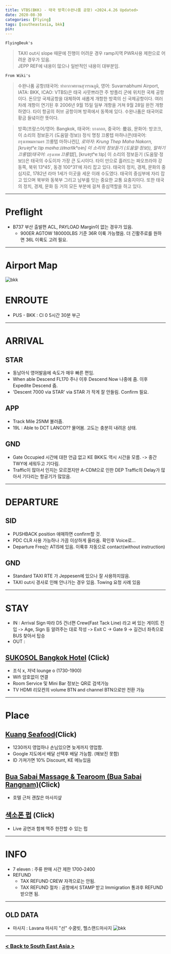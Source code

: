 ```yaml
---
title: VTBS(BKK) - 태국 방콕(수완나품 공항) <2024.4.26 Updated>
date: 2020-08-30
categories: [Flying]
tags: [southeastasia, bkk]
pin:
---
```


`FlyingDeuk's`
>TAXI out시 slope 때문에 진행이 어려운 경우 ramp지역 PWR사용 제한으로 어려운 경우가 있음. <br>
JEPP REF에 내용이 많으나 일반적인 내용이 대부분임. 

`From Wiki's`
>수완나품 공항(태국어: ท่าอากาศยานสุวรรณภูมิ, 영어: Suvarnabhumi Airport, IATA: BKK, ICAO: VTBS)은 태국 사뭇쁘라깐 주 방플리 군에 위치한 국제 공항이다. 돈므앙 국제공항을 대체하여 새롭게 개항한 방콕의 신 국제공항이다. 여러 차례 개항이 연기된 후 2006년 9월 15일 일부 개항을 거쳐 9월 28일 완전 개항하였다. 타이 항공의 허브 공항이며 방콕에서 동쪽에 있다. 수완나품은 태국어로 황금 들녘이란 뜻이다.

>방콕(프랑스어/영어: Bangkok, 태국어: บางกอก, 중국어: 曼谷, 문화어: 방코크, 이 소리의 정보듣기 (도움말·정보)) 정식 명칭 끄룽텝 마하나콘(태국어: กรุงเทพมหานคร 끄룽텝 마하나컨[*], 로마자: Krung Thep Maha Nakorn, [kru˧ŋtʰeː˥˩p ma˧haː˩˩˦na˦˥kʰo˧n] 이 소리의 정보듣기 (도움말·정보)), 말하기 끄룽텝(태국어: กรุงเทพ 끄룽텝[*], [kru˧ŋtʰeː˥˩p] 이 소리의 정보듣기 (도움말·정보))은 태국의 수도이자 가장 큰 도시이다. 타이 만으로 흘러드는 짜오프라야 강 동쪽, 북위 13°45′, 동경 100°31′에 자리 잡고 있다. 태국의 정치, 경제, 문화의 중심지로, 1782년 라마 1세가 이곳을 세운 이래 수도였다. 태국의 중심부에 자리 잡고 있으며 북부와 동북부 그리고 남부를 잇는 중요한 교통 요충지이다. 또한 태국의 정치, 경제, 문화 등 거의 모든 부분에 걸쳐 중심역할을 하고 있다.

--------
# Preflight
- B737 부산 출발편 ACL, PAYLOAD Margin이 없는 경우가 있음. 
  - 900ER AGTOW 180000LBS 기준 36R 이륙 가능했음. 더 긴활주로를 원하면 36L 이륙도 고려 필요.

-------

# Airport Map
![bkk](/img/flying/airport/bkk_ap.jpg)

# ENROUTE
- PUS - BKK : CI 0 5시간 30분 부근

--------

# ARRIVAL
## STAR
- 동남아식 영어발음에 속도가 매우 빠른 편임.
- When able Descend FL170 주나 이후 Descend Now 나중에 줌. 이후 Expedite Descend 줌. 
- 'Descent 7000 via STAR' via STAR 가 작게 잘 안들림. Confirm 필요.

## APP 
- Track Mile 25NM 불러줌. 
- 19L : Able to DCT LANCO?? 물어봄. 고도는 충분히 내려온 상태.

## GND
- Gate Occupied 시간에 대한 언급 없고 KE BKK도 역시 시간을 모름. -> 중간 TWY에 세워두고 기다림. 
- Traffic이 많아서 인지는 모르겠지만 A-CDM으로 인한 DEP Traffic의 Delay가 많아서 기다리는 항공기가 많았음. 

------

# DEPARTURE
## SID
- PUSHBACK position 애매하면 confirm할 것.
- PDC CLR 사용 가능하나 가끔 이상하게 올라옴. 확인후 Voice로...
- Departure Freq는 ATIS에 있음. 이륙후 자동으로 contact(without instruction)

## GND
- Standard TAXI RTE 가 Jeppesen에 있으나 잘 사용하지않음.
- TAXI out시 경사로 인해 안나가는 경우 있음. Towing 요청 사례 있음

----------

# STAY
- IN : Arrival Sign 따라 D5 건너편 Crew(Fast Tack Line) 라고 써 있는 게이트 진입 -> Age, Sign 등 알려주는 대로 작성 -> Exit C -> Gate 9 -> 길건너 좌측으로 BUS 찾아서 탑승
- OUT : 

## [SUKOSOL Bangkok Hotel](https://maps.app.goo.gl/TMbxvn2wzaefA64D8) (Click)
- 조식 x, 저녁 lounge o (1730-1900)
- Wifi 암호없이 연결
- Room Service 및 Mini Bar 정보는 QR로 검색가능
- TV HDMI 리모컨의 volume BTN and channel BTN으로만 전환 가능

----------
# Place
## [Kuang Seafood](https://maps.app.goo.gl/4U5Zjg3heu7PvczA9)(Click)
- 1230까지 영업하나 손님있으면 늦게까지 영업함. 
- Google 지도에서 배달 선택후 배달 가능함. (해보진 못함)
- ID 가져가면 10% Discount, KE 메뉴있음

## [Bua Sabai Massage & Tearoom (Bua Sabai Rangnam)](https://maps.app.goo.gl/EzKp2vfEX1KjDCQR9)(Click)
- 호텔 근처 괜찮은 마사지샾

## [색소폰 펍](https://maps.app.goo.gl/YcgZeMvGgXTsHeS66) (Click)
- Live 공연과 함께 맥주 한잔할 수 있는 펍

----------


# INFO
- 7 eleven : 주류 판매 시간 제한 1700-2400
- REFUND
  - TAX REFUND CREW 자격으로는 안됨.
  - TAX REFUND 절차 : 공항에서 STAMP 받고 Immigration 통과후 REFUND 받으면 됨.

-------

## OLD DATA
- 마사지 : Lavana 마사지 "선" 수쿰빗, 헬스랜드마사지
  ![bkk](/img/flying/airport/bkk_info.jpeg)

----

### [< Back to South East Asia >](/posts/SouthEastAsia/)
